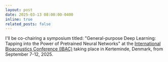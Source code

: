 ```yaml
---
layout: post
date: 2025-03-13 08:00:00-0400
inline: true
related_posts: false
---
```


I'll be co-chairing a symposium titled: "General-purpose Deep Learning: Tapping into the Power of Pretrained Neural Networks" at the [International Bioacoustics Conference (IBAC)](https://www.ibac25.com) taking place in Kerteminde, Denmark, from September 7-12, 2025.